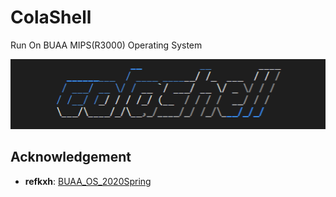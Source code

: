 # ColaShell

Run On BUAA MIPS(R3000) Operating System

![icon](doc/icon.png)

## Acknowledgement

- **refkxh**: [BUAA_OS_2020Spring](https://github.com/refkxh/BUAA_OS_2020Spring)